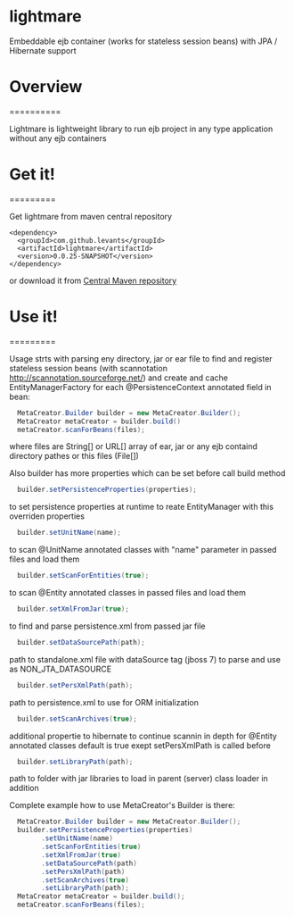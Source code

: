 lightmare
=========

Embeddable ejb container (works for stateless session beans) with JPA / Hibernate support

# Overview
==========

Lightmare is lightweight library to run ejb project in any type application without any ejb containers

# Get it!
=========

Get lightmare from maven central repository

    <dependency>
      <groupId>com.github.levants</groupId>
      <artifactId>lightmare</artifactId>
      <version>0.0.25-SNAPSHOT</version>
    </dependency>
    
or download it from [Central Maven repository](https://oss.sonatype.org/content/repositories/snapshots/com/github/levants/lightmare/)

# Use it!
=========

Usage strts with parsing eny directory, jar or ear file to find and register stateless session beans (with scannotation http://scannotation.sourceforge.net/)
and create and cache EntityManagerFactory for each @PersistenceContext annotated field in bean:
```java
  MetaCreator.Builder builder = new MetaCreator.Builder();
  MetaCreator metaCreator = builder.build()
  metaCreator.scanForBeans(files);
```	
where files are String[] or URL[] array of ear, jar or any ejb containd directory pathes or this files (File[]) 

Also builder has more properties which can be set before call build method


```java
  builder.setPersistenceProperties(properties);
```
to set persistence properties at runtime to reate EntityManager with this overriden properties

```java
  builder.setUnitName(name);
```

to scan @UnitName annotated classes with "name" parameter in passed files and load them

```java
  builder.setScanForEntities(true);
```
to scan @Entity annotated classes in passed files and load them

```java
  builder.setXmlFromJar(true);
```
to find and parse persistence.xml from passed jar file

```java
  builder.setDataSourcePath(path);
```
path to standalone.xml file with dataSource tag (jboss 7) to parse and use as NON_JTA_DATASOURCE

```java
  builder.setPersXmlPath(path);
```

path to persistence.xml to use for ORM initialization

```java
  builder.setScanArchives(true);
```
additional propertie to hibernate to continue scannin in depth for @Entity annotated classes default is true exept setPersXmlPath is called before 

```java
  builder.setLibraryPath(path);
```
path to folder with jar libraries to load in parent (server) class loader in addition

Complete example how to use MetaCreator's Builder is there:

```java
  MetaCreator.Builder builder = new MetaCreator.Builder();
  builder.setPersistenceProperties(properties)
        .setUnitName(name)
        .setScanForEntities(true)
        .setXmlFromJar(true)
        .setDataSourcePath(path)
        .setPersXmlPath(path)
        .setScanArchives(true)
        .setLibraryPath(path);
  MetaCreator metaCreator = builder.build();
  metaCreator.scanForBeans(files);
```
